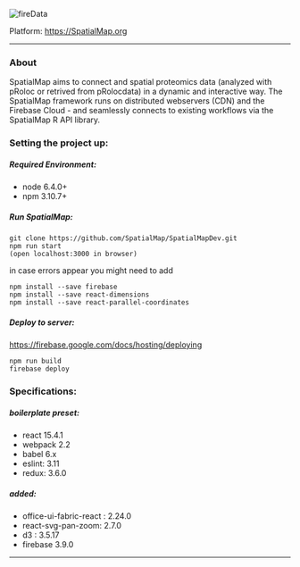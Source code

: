 ![fireData](http://frapbot.kohze.com/SpatialMaps/SpatialMap_cover.jpg)

Platform: https://SpatialMap.org 

---

### About

SpatialMap aims to connect and spatial proteomics data (analyzed with pRoloc or retrived from pRolocdata) in a dynamic and interactive way. The SpatialMap framework runs on distributed webservers (CDN) and the Firebase Cloud - and seamlessly connects to existing workflows via the SpatialMap R API library. 



### Setting the project up:

##### Required Environment:
- node 6.4.0+
- npm 3.10.7+

##### Run SpatialMap:
```
git clone https://github.com/SpatialMap/SpatialMapDev.git
npm run start
(open localhost:3000 in browser)
```

in case errors appear you might need to add

```
npm install --save firebase
npm install --save react-dimensions
npm install --save react-parallel-coordinates
```

##### Deploy to server:
https://firebase.google.com/docs/hosting/deploying
```
npm run build
firebase deploy
```

### Specifications:

##### boilerplate preset:
- react 15.4.1
- webpack 2.2
- babel 6.x
- eslint: 3.11
- redux: 3.6.0

##### added:
- office-ui-fabric-react : 2.24.0
- react-svg-pan-zoom: 2.7.0
- d3 : 3.5.17
- firebase 3.9.0

---
